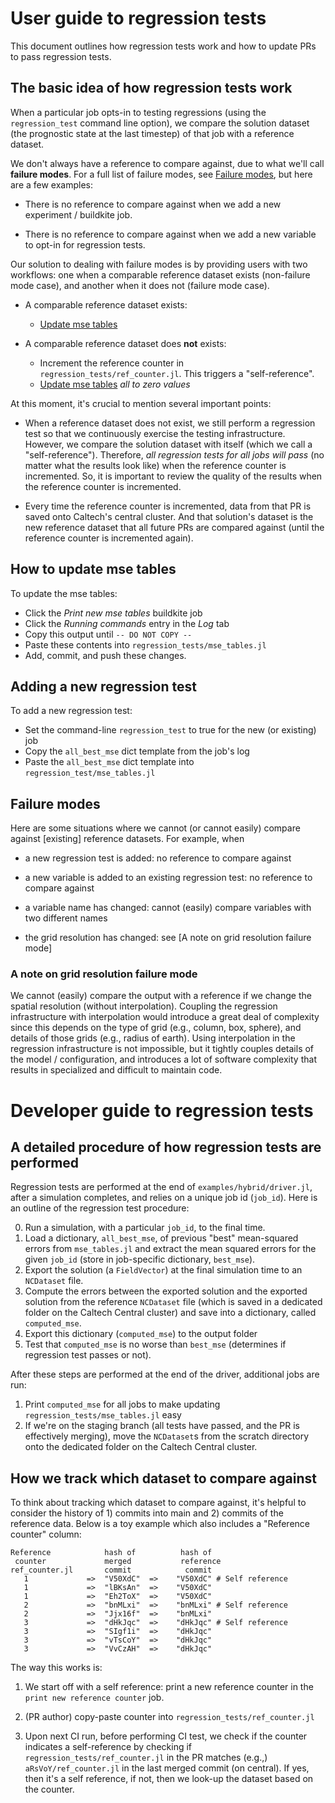 # User guide to regression tests

This document outlines how regression tests work and how to update PRs to pass regression tests.

## The basic idea of how regression tests work

When a particular job opts-in to testing regressions (using the `regression_test` command line option), we compare the solution dataset (the prognostic state at the last timestep) of that job with a reference dataset.

We don't always have a reference to compare against, due to what we'll call **failure modes**. For a full list of failure modes, see [Failure modes](#Failure-modes), but here are a few examples:

 - There is no reference to compare against when we add a new experiment / buildkite job.

 - There is no reference to compare against when we add a new variable to opt-in for regression tests.

Our solution to dealing with failure modes is by providing users with two workflows: one when a comparable reference dataset exists (non-failure mode case), and another when it does not (failure mode case).

 - A comparable reference dataset exists:
   - [Update mse tables](#How-to-update-mse-tables)

 - A comparable reference dataset does **not** exists:
   - Increment the reference counter in `regression_tests/ref_counter.jl`. This triggers a "self-reference".
   - [Update mse tables](#How-to-update-mse-tables) _all to zero values_

At this moment, it's crucial to mention several important points:

 - When a reference dataset does not exist, we still perform a regression test so that we continuously exercise the testing infrastructure. However, we compare the solution dataset with itself (which we call a "self-reference"). Therefore, _all regression tests for all jobs will pass_ (no matter what the results look like) when the reference counter is incremented. So, it is important to review the quality of the results when the reference counter is incremented.

 - Every time the reference counter is incremented, data from that PR is saved onto Caltech's central cluster. And that solution's dataset is the new reference dataset that all future PRs are compared against (until the reference counter is incremented again).

## How to update mse tables

To update the mse tables:

 - Click the *Print new mse tables* buildkite job
 - Click the *Running commands* entry in the *Log* tab
 - Copy this output until `-- DO NOT COPY --`
 - Paste these contents into `regression_tests/mse_tables.jl`
 - Add, commit, and push these changes.

## Adding a new regression test

To add a new regression test:

 - Set the command-line `regression_test` to true for the new (or existing) job
 - Copy the `all_best_mse` dict template from the job's log
 - Paste the `all_best_mse` dict template into `regression_test/mse_tables.jl`

<!-- TODO: improve names / mark off sections for all_best_mse dict -->

## Failure modes

Here are some situations where we cannot (or cannot easily) compare against [existing] reference datasets. For example, when

 - a new regression test is added: no reference to compare against

 - a new variable is added to an existing regression test: no reference to compare against

 - a variable name has changed: cannot (easily) compare variables with two different names

 - the grid resolution has changed: see [A note on grid resolution failure mode]

### A note on grid resolution failure mode

We cannot (easily) compare the output with a reference if we change the spatial resolution (without interpolation). Coupling the regression infrastructure with interpolation would introduce a great deal of complexity since this depends on the type of grid (e.g., column, box, sphere), and details of those grids (e.g., radius of earth). Using interpolation in the regression infrastructure is not impossible, but it tightly couples details of the model / configuration, and introduces a lot of software complexity that results in specialized and difficult to maintain code.

# Developer guide to regression tests

## A detailed procedure of how regression tests are performed

Regression tests are performed at the end of `examples/hybrid/driver.jl`, after a simulation completes, and relies on a unique job id (`job_id`). Here is an outline of the regression test procedure:

 0) Run a simulation, with a particular `job_id`, to the final time.
 1) Load a dictionary, `all_best_mse`, of previous "best" mean-squared errors from `mse_tables.jl` and extract the mean squared errors for the given `job_id` (store in job-specific dictionary, `best_mse`).
 2) Export the solution (a `FieldVector`) at the final simulation time to an `NCDataset` file.
 3) Compute the errors between the exported solution and the exported solution from the reference `NCDataset` file (which is saved in a dedicated folder on the Caltech Central cluster) and save into a dictionary, called `computed_mse`.
 4) Export this dictionary (`computed_mse`) to the output folder
 5) Test that `computed_mse` is no worse than `best_mse` (determines if regression test passes or not).

After these steps are performed at the end of the driver, additional jobs are run:

 1) Print `computed_mse` for all jobs to make updating `regression_tests/mse_tables.jl` easy
 2) If we're on the staging branch (all tests have passed, and the PR is effectively merging), move the `NCDataset`s from the scratch directory onto the dedicated folder on the Caltech Central cluster.

## How we track which dataset to compare against

To think about tracking which dataset to compare against, it's helpful to consider the history of 1) commits into main and 2) commits of the reference data. Below is a toy example which also includes a "Reference counter" column:

```
Reference            hash of          hash of
 counter             merged           reference
ref_counter.jl       commit            commit
   1             =>  "V50XdC"  =>    "V50XdC" # Self reference
   1             =>  "lBKsAn"  =>    "V50XdC"
   1             =>  "Eh2ToX"  =>    "V50XdC"
   2             =>  "bnMLxi"  =>    "bnMLxi" # Self reference
   2             =>  "Jjx16f"  =>    "bnMLxi"
   3             =>  "dHkJqc"  =>    "dHkJqc" # Self reference
   3             =>  "SIgf1i"  =>    "dHkJqc"
   3             =>  "vTsCoY"  =>    "dHkJqc"
   3             =>  "VvCzAH"  =>    "dHkJqc"
```

The way this works is:

 1) We start off with a self reference: print a new reference
    counter in the `print new reference counter` job.

 2) (PR author) copy-paste counter into `regression_tests/ref_counter.jl`

 3) Upon next CI run, before performing CI test,
    we check if the counter indicates a self-reference by
    checking if `regression_tests/ref_counter.jl` in the PR
    matches (e.g.,) `aRsVoY/ref_counter.jl` in the last
    merged commit (on central). If yes, then it's a self
    reference, if not, then we look-up the dataset based
    on the counter.
